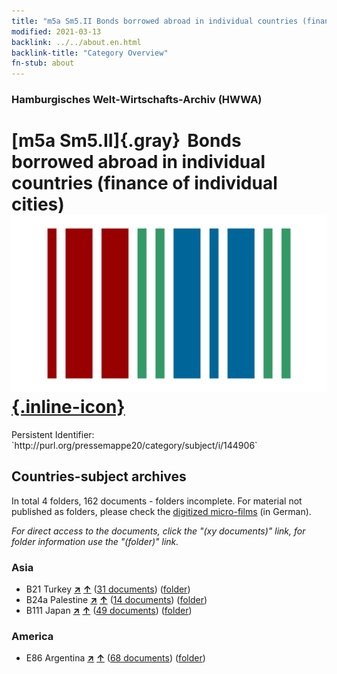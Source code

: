 ```yaml
---
title: "m5a Sm5.II Bonds borrowed abroad in individual countries (finance of individual cities)"
modified: 2021-03-13
backlink: ../../about.en.html
backlink-title: "Category Overview"
fn-stub: about
---
```


### Hamburgisches Welt-Wirtschafts-Archiv (HWWA)

# [m5a Sm5.II]{.gray}&#8201; Bonds borrowed abroad in individual countries (finance of individual cities) &#160; [![Wikidata](/images/Wikidata-logo.svg "Wikidata"){.inline-icon}](http://www.wikidata.org/entity/Q104700338)

<div class="hint">Persistent Identifier: `http://purl.org/pressemappe20/category/subject/i/144906`</div>







## Countries-subject archives





In total 4 folders, 162 documents - folders incomplete.
For material not published as folders, please check the [digitized micro-films](/film/h1_sh.de.html) (in German).

_For direct access to the documents, click the "(xy documents)" link, for folder information use the "(folder)" link._



### Asia

- B21 Turkey [**&nearr;**](../../../geo/i/141111/about.en.html "Turkey (all folders)") [**&uarr;**](../../../geo/about.en.html#B21 "Country category system") (<a href="https://pm20.zbw.eu/iiifview/folder/sh/141111,144906" title="about: Turkey : Bonds borrowed abroad in individual countries (finance of individual cities)" target="_blank">31 documents</a>) ([folder](../../../../folder/sh/1411xx/141111/1449xx/144906/about.en.html))
- B24a Palestine [**&nearr;**](../../../geo/i/141115/about.en.html "Palestine (all folders)") [**&uarr;**](../../../geo/about.en.html#B24a "Country category system") (<a href="https://pm20.zbw.eu/iiifview/folder/sh/141115,144906" title="about: Palestine : Bonds borrowed abroad in individual countries (finance of individual cities)" target="_blank">14 documents</a>) ([folder](../../../../folder/sh/1411xx/141115/1449xx/144906/about.en.html))
- B111 Japan [**&nearr;**](../../../geo/i/141272/about.en.html "Japan (all folders)") [**&uarr;**](../../../geo/about.en.html#B111 "Country category system") (<a href="https://pm20.zbw.eu/iiifview/folder/sh/141272,144906" title="about: Japan : Bonds borrowed abroad in individual countries (finance of individual cities)" target="_blank">49 documents</a>) ([folder](../../../../folder/sh/1412xx/141272/1449xx/144906/about.en.html))

### America

- E86 Argentina [**&nearr;**](../../../geo/i/141692/about.en.html "Argentina (all folders)") [**&uarr;**](../../../geo/about.en.html#E86 "Country category system") (<a href="https://pm20.zbw.eu/iiifview/folder/sh/141692,144906" title="about: Argentina : Bonds borrowed abroad in individual countries (finance of individual cities)" target="_blank">68 documents</a>) ([folder](../../../../folder/sh/1416xx/141692/1449xx/144906/about.en.html))








